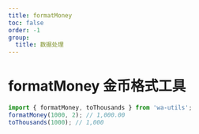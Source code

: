 ```yaml
---
title: formatMoney
toc: false
order: -1
group:
  title: 数据处理
---
```


# formatMoney 金币格式工具

```typescript
import { formatMoney, toThousands } from 'wa-utils';
formatMoney(1000, 2); // 1,000.00
toThousands(1000); // 1,000
```

